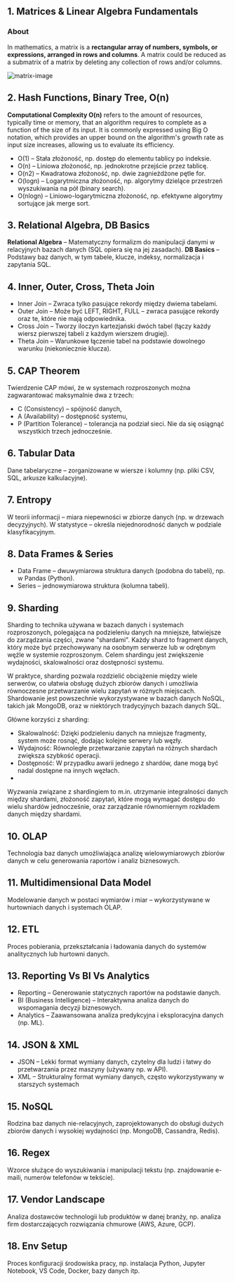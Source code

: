 ## 1. Matrices & Linear Algebra Fundamentals

### About

In mathematics, a matrix is a __rectangular array of numbers, symbols, or expressions, arranged in rows and columns__. A matrix could be reduced as a submatrix of a matrix by deleting any collection of rows and/or columns.

![matrix-image](https://upload.wikimedia.org/wikipedia/commons/b/bb/Matrix.svg)

## 2. Hash Functions, Binary Tree, O(n)

__Computational Complexity O(n)__ refers to the amount of resources, typically time or memory, that an algorithm requires to complete as a function of the size of its input. It is commonly expressed using Big O notation, which provides an upper bound on the algorithm's growth rate as input size increases, allowing us to evaluate its efficiency.

- O(1) – Stała złożoność, np. dostęp do elementu tablicy po indeksie.
- O(n) – Liniowa złożoność, np. jednokrotne przejście przez tablicę.
- O(n2) – Kwadratowa złożoność, np. dwie zagnieżdżone pętle for.
- O(logn) – Logarytmiczna złożoność, np. algorytmy dzielące przestrzeń wyszukiwania na pół (binary search).
- O(nlogn) – Liniowo-logarytmiczna złożoność, np. efektywne algorytmy sortujące jak merge sort.

## 3. Relational Algebra, DB Basics

__Relational Algebra__ – Matematyczny formalizm do manipulacji danymi w relacyjnych bazach danych (SQL opiera się na jej zasadach).
__DB Basics__ – Podstawy baz danych, w tym tabele, klucze, indeksy, normalizacja i zapytania SQL.

## 4. Inner, Outer, Cross, Theta Join

 - Inner Join – Zwraca tylko pasujące rekordy między dwiema tabelami.
 - Outer Join – Może być LEFT, RIGHT, FULL – zwraca pasujące rekordy oraz te, które nie mają odpowiednika.
 - Cross Join – Tworzy iloczyn kartezjański dwóch tabel (łączy każdy wiersz pierwszej tabeli z każdym wierszem drugiej).
 - Theta Join – Warunkowe łączenie tabel na podstawie dowolnego warunku (niekoniecznie klucza).

## 5. CAP Theorem

Twierdzenie CAP mówi, że w systemach rozproszonych można zagwarantować maksymalnie dwa z trzech:

 - C (Consistency) – spójność danych,
 - A (Availability) – dostępność systemu,
 - P (Partition Tolerance) – tolerancja na podział sieci.
Nie da się osiągnąć wszystkich trzech jednocześnie.

## 6. Tabular Data

Dane tabelaryczne – zorganizowane w wiersze i kolumny (np. pliki CSV, SQL, arkusze kalkulacyjne).

## 7. Entropy

W teorii informacji – miara niepewności w zbiorze danych (np. w drzewach decyzyjnych).
W statystyce – określa niejednorodność danych w podziale klasyfikacyjnym.

## 8. Data Frames & Series

 - Data Frame – dwuwymiarowa struktura danych (podobna do tabeli), np. w Pandas (Python).
 - Series – jednowymiarowa struktura (kolumna tabeli).

## 9. Sharding

Sharding to technika używana w bazach danych i systemach rozproszonych, polegająca na podzieleniu danych na mniejsze, łatwiejsze do zarządzania części, zwane "shardami". Każdy shard to fragment danych, który może być przechowywany na osobnym serwerze lub w odrębnym węźle w systemie rozproszonym. Celem shardingu jest zwiększenie wydajności, skalowalności oraz dostępności systemu.

W praktyce, sharding pozwala rozdzielić obciążenie między wiele serwerów, co ułatwia obsługę dużych zbiorów danych i umożliwia równoczesne przetwarzanie wielu zapytań w różnych miejscach. Shardowanie jest powszechnie wykorzystywane w bazach danych NoSQL, takich jak MongoDB, oraz w niektórych tradycyjnych bazach danych SQL.

Główne korzyści z sharding:
 - Skalowalność: Dzięki podzieleniu danych na mniejsze fragmenty, system może rosnąć, dodając kolejne serwery lub węzły.
 - Wydajność: Równoległe przetwarzanie zapytań na różnych shardach zwiększa szybkość operacji.
 - Dostępność: W przypadku awarii jednego z shardów, dane mogą być nadal dostępne na innych węzłach.
 - 
Wyzwania związane z shardingiem to m.in. utrzymanie integralności danych między shardami, złożoność zapytań, które mogą wymagać dostępu do wielu shardów jednocześnie, oraz zarządzanie równomiernym rozkładem danych między shardami.

## 10. OLAP

Technologia baz danych umożliwiająca analizę wielowymiarowych zbiorów danych w celu generowania raportów i analiz biznesowych.

## 11. Multidimensional Data Model

Modelowanie danych w postaci wymiarów i miar – wykorzystywane w hurtowniach danych i systemach OLAP.

## 12. ETL

Proces pobierania, przekształcania i ładowania danych do systemów analitycznych lub hurtowni danych.

## 13. Reporting Vs BI Vs Analytics

 - Reporting – Generowanie statycznych raportów na podstawie danych.
 - BI (Business Intelligence) – Interaktywna analiza danych do wspomagania decyzji biznesowych.
 - Analytics – Zaawansowana analiza predykcyjna i eksploracyjna danych (np. ML).

## 14. JSON & XML

 - JSON – Lekki format wymiany danych, czytelny dla ludzi i łatwy do przetwarzania przez maszyny (używany np. w API).
 - XML – Strukturalny format wymiany danych, często wykorzystywany w starszych systemach

## 15. NoSQL

Rodzina baz danych nie-relacyjnych, zaprojektowanych do obsługi dużych zbiorów danych i wysokiej wydajności (np. MongoDB, Cassandra, Redis).

## 16. Regex

Wzorce służące do wyszukiwania i manipulacji tekstu (np. znajdowanie e-maili, numerów telefonów w tekście).

## 17. Vendor Landscape

Analiza dostawców technologii lub produktów w danej branży, np. analiza firm dostarczających rozwiązania chmurowe (AWS, Azure, GCP).

## 18. Env Setup

Proces konfiguracji środowiska pracy, np. instalacja Python, Jupyter Notebook, VS Code, Docker, bazy danych itp.
